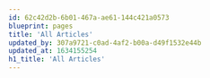 ```yaml
---
id: 62c42d2b-6b01-467a-ae61-144c421a0573
blueprint: pages
title: 'All Articles'
updated_by: 307a9721-c0ad-4af2-b00a-d49f1532e44b
updated_at: 1634155254
h1_title: 'All Articles'
---
```

